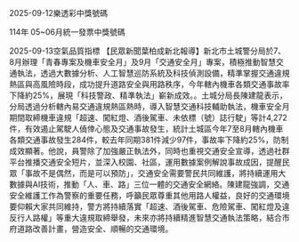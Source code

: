 
2025-09-12樂透彩中獎號碼

                                
114年 05~06月統一發票中獎號碼
                             
2025-09-13空氣品質指標
                              【民眾新聞葉柏成新北報導】新北市土城警分局於7、8月辦理「青春專案及機車安全月」及9月「交通安全月」專案，積極推動智慧交通執法，透過大數據分析、人工智慧巡防系統及科技偵測設備，精準掌握交通違規熱區與高風險時段，成功提升道路安全與用路秩序，今年轄內機車各類交通事故率下降約25%，展現「科技警政、精準執法」嶄新成效。。土城分局長陳建龍表示，分局透過分析轄內易交通違規熱區熱時，導入智慧交通科技輔助執法，機車安全月期間取締機車違規「超速、闖紅燈、酒後駕車、未依標（號）誌行駛」等計4,272件，有效遏止駕駛人僥倖心態及交通事故發生，統計土城區今年7至8月轄內機車各類交通事故發生284件，較去年同期381件減少97件，事故率下降約25%，防制成效顯著。他說，員警除了加強嚴正執法外，同時也重視交通安全宣導，透過社群平台推播交通安全短片，並深入校園、社區，運用數據案例解說事故成因，提醒民眾「事故不是偶然，而是可以預防」，交通安全需要警民共同維護，將持續運用大數據與AI技術，推動「人、車、路」三位一體的交通安全網絡。陳建龍強調，交通安全維護工作為警察的重要任務，呼籲民眾尊重其他用路人權益，良好的交通環境要仰賴大家共同維持，警方將持續落實「超速、酒後駕車、危險駕車、闖紅燈及違反行人路權」等重大違規取締舉發，未來亦將持續精進智慧交通執法策略，結合市府道路改善計畫，營造安全、順暢的交通環境。